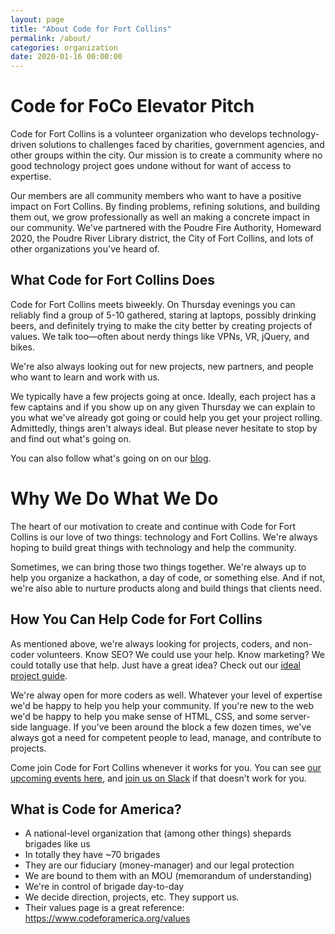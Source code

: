 ```yaml
---
layout: page
title: "About Code for Fort Collins"
permalink: /about/
categories: organization
date: 2020-01-16 00:00:00
---
```


# Code for FoCo Elevator Pitch

Code for Fort Collins is a volunteer organization who develops technology-driven solutions to challenges faced by charities, government agencies, and other groups within the city. Our mission is to create a community where no good technology project goes undone without for want of access to expertise.

Our members are all community members who want to have a positive impact on Fort Collins. By finding problems, refining solutions, and building them out, we grow professionally as well an making a concrete impact in our community. We've partnered with the Poudre Fire Authority, Homeward 2020, the Poudre River Library district, the City of Fort Collins, and lots of other organizations you've heard of.

## What Code for Fort Collins Does

Code for Fort Collins meets biweekly. On Thursday evenings you can reliably find a group of 5-10 gathered, staring at laptops, possibly drinking beers, and definitely trying to make the city better by creating projects of values. We talk too&mdash;often about nerdy things like VPNs, VR, jQuery, and bikes.

We're also always looking out for new projects, new partners, and people who want to learn and work with us.

We typically have a few projects going at once. Ideally, each project has a few captains and if you show up on any given Thursday we can explain to you what we've already got going or could help you get your project rolling. Admittedly, things aren't always ideal. But please never hesitate to stop by and find out what's going on.

You can also follow what's going on on our [blog](http://codeforfoco.org/category/blog/).

# Why We Do What We Do

The heart of our motivation to create and continue with Code for Fort Collins is our love of two things: technology and Fort Collins. We're always hoping to build great things with technology and help the community.

Sometimes, we can bring those two things together. We're always up to help you organize a hackathon, a day of code, or something else. And if not, we're also able to nurture products along and build things that clients need.

## How You Can Help Code for Fort Collins

As mentioned above, we're always looking for projects, coders, and non-coder volunteers. Know SEO? We could use your help. Know marketing? We could totally use that help. Just have a great idea? Check out our [ideal project guide](/ideal_project).

We're alway open for more coders as well. Whatever your level of expertise we'd be happy to help you help your community. If you're new to the web we'd be happy to help you make sense of HTML, CSS, and some server-side language. If you've been around the block a few dozen times, we've always got a need for competent people to lead, manage, and contribute to projects.

Come join Code for Fort Collins whenever it works for you. You can see [our upcoming events here](http://codeforfoco.org/upcoming-events), and [join us on Slack](https://codeforfocoslack.herokuapp.com/) if that doesn't work for you.

## What is Code for America?

- A national-level organization that (among other things) shepards brigades like us
- In totally they have ~70 brigades
- They are our fiduciary (money-manager) and our legal protection
- We are bound to them with an MOU (memorandum of understanding)
- We're in control of brigade day-to-day
- We decide direction, projects, etc. They support us.
- Their values page is a great reference: https://www.codeforamerica.org/values
